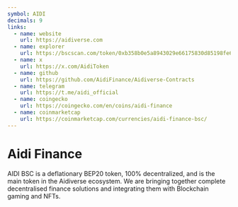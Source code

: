 ```yaml
---
symbol: AIDI
decimals: 9
links:
  - name: website
    url: https://aidiverse.com
  - name: explorer
    url: https://bscscan.com/token/0xb358b0e5a8943029e66175830d85198fe6cc93f6
  - name: x
    url: https://x.com/AidiToken
  - name: github
    url: https://github.com/AidiFinance/Aidiverse-Contracts
  - name: telegram
    url: https://t.me/aidi_official
  - name: coingecko
    url: https://coingecko.com/en/coins/aidi-finance
  - name: coinmarketcap
    url: https://coinmarketcap.com/currencies/aidi-finance-bsc/
---
```


# Aidi Finance

AIDI BSC is a deflationary BEP20 token, 100% decentralized, and is the main token in the Aidiverse ecosystem. We are bringing together complete decentralised finance solutions and integrating them with Blockchain gaming and NFTs.
